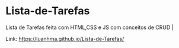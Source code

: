 # Lista-de-Tarefas
Lista de Tarefas feita com HTML,CSS e JS com conceitos de CRUD |

Link: https://luanhma.github.io/Lista-de-Tarefas/
